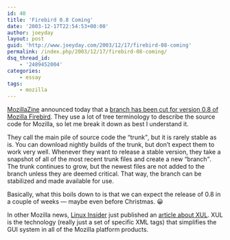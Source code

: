 ```yaml
---
id: 40
title: 'Firebird 0.8 Coming'
date: '2003-12-17T22:54:53+00:00'
author: joeyday
layout: post
guid: 'http://www.joeyday.com/2003/12/17/firebird-08-coming'
permalink: /index.php/2003/12/17/firebird-08-coming/
dsq_thread_id:
    - '2489452004'
categories:
    - essay
tags:
    - mozilla
---
```


[MozillaZine](http://www.mozillazine.org) announced today that a [branch has been cut for version 0.8 of Mozilla Firebird](http://www.mozillazine.org/talkback.html?article=4104). They use a lot of tree terminology to describe the source code for Mozilla, so let me break it down as best I understand it.

They call the main pile of source code the <q>trunk</q>, but it is rarely stable as is. You can download nightly builds of the trunk, but don’t expect them to work very well. Whenever they want to release a stable version, they take a snapshot of all of the most recent trunk files and create a new <q>branch</q>. The trunk continues to grow, but the newest files are not added to the branch unless they are deemed critical. That way, the branch can be stabilized and made available for use.

Basically, what this boils down to is that we can expect the release of 0.8 in a couple of weeks — maybe even before Christmas. 😀

In other Mozilla news, [Linux Insider](http://www.linuxinsider.com) just published an [article about XUL](http://www.linuxinsider.com/perl/story/32404.html). XUL is the technology (really just a set of specific XML tags) that simplifies the GUI system in all of the Mozilla platform products.